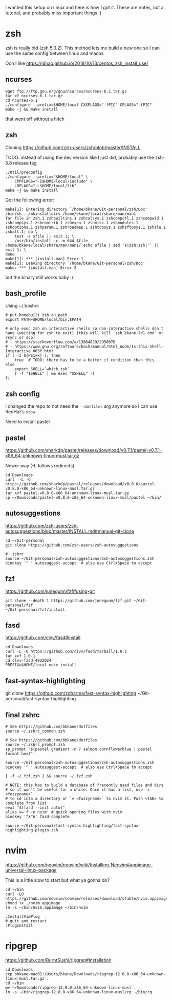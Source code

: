 I wanted this setup on Linux and here is how I got it. These are notes, not a tutorial, and probably miss important things :)

# zsh

zsh is really old (zsh 5.0.2). This method lets me build a new one so I can use the same config between linux and macos

Ooh I like https://jdhao.github.io/2018/10/13/centos_zsh_install_use/

## ncurses

```
wget ftp://ftp.gnu.org/gnu/ncurses/ncurses-6.1.tar.gz
tar xf ncurses-6.1.tar.gz
cd ncurses-6.1
./configure --prefix=$HOME/local CXXFLAGS="-fPIC" CFLAGS="-fPIC"
make -j && make install
```

that went off without a hitch

## zsh

Cloning https://github.com/zsh-users/zsh/blob/master/INSTALL

TODO: instead of using the dev version like I just did, probably use the zsh-5.8 release tag

```
./Util/preconfig
./configure --prefix="$HOME/local" \
    CPPFLAGS="-I$HOME/local/include" \
    LDFLAGS="-L$HOME/local/lib"
make -j && make install
```

Got the following error:

```
make[1]: Entering directory `/home/bkane/Git-personal/zsh/Doc'
/bin/sh ../mkinstalldirs /home/bkane/local/share/man/man1
for file in zsh.1 zshbuiltins.1 zshcalsys.1 zshcompctl.1 zshcompwid.1 zshcompsys.1 zshcontrib.1 zshexpn.1 zshmisc.1 zshmodules.1 zshoptions.1 zshparam.1 zshroadmap.1 zshtcpsys.1 zshzftpsys.1 zshzle.1 zshall.1; do \
    test -s $file || exit 1; \
    /usr/bin/install -c -m 644 $file /home/bkane/local/share/man/man1/`echo $file | sed 's|zsh|zsh|'` || exit 1; \
done
make[1]: *** [install.man] Error 1
make[1]: Leaving directory `/home/bkane/Git-personal/zsh/Doc'
make: *** [install.man] Error 2
```

but the binary still works baby :)

## bash_profile

Using ~/.bashrc

```
# put homebuilt zsh on path
export PATH=$HOME/local/bin:$PATH
  
# only exec zsh on interactive shells so non-interactive shells don't hang (waiting for zsh to exit) (this will kill `ssh bkane-ld1 cmd` or rsync or scp)
# - https://stackoverflow.com/a/13864829/2958070
# - https://www.gnu.org/software/bash/manual/html_node/Is-this-Shell-Interactive_003f.html
if [ -z ${PS1+x} ]; then
    true  # TODO: there has to be a better if condition than this
else
    export SHELL=`which zsh`
    [ -f "$SHELL" ] && exec "$SHELL" -l
fi
```

## zsh config

I changed the repo to not need the `--dotfiles` arg anymore so I can use RedHat's `stow`

Need to install pastel

## pastel

https://github.com/sharkdp/pastel/releases/download/v0.7.1/pastel-v0.7.1-x86_64-unknown-linux-musl.tar.gz

Newer way (-L follows redirects):

```
cd Downloads
curl  -L -O https://github.com/sharkdp/pastel/releases/download/v0.8.0/pastel-v0.8.0-x86_64-unknown-linux-musl.tar.gz
tar xvf pastel-v0.8.0-x86_64-unknown-linux-musl.tar.gz
cp ~/Downloads/pastel-v0.8.0-x86_64-unknown-linux-musl/pastel ~/bin/
```

## autosuggestions

https://github.com/zsh-users/zsh-autosuggestions/blob/master/INSTALL.md#manual-git-clone

```
cd ~/Git-personal
git clone https://github.com/zsh-users/zsh-autosuggestions
```

```
# .zshrc
source ~/Git-personal/zsh-autosuggestions/zsh-autosuggestions.zsh
bindkey '^ ' autosuggest-accept  # also use Ctrl+Space to accept
```

## fzf

https://github.com/junegunn/fzf#using-git

```
git clone --depth 1 https://github.com/junegunn/fzf.git ~/Git-personal/fzf
~/Git-personal/fzf/install
```

## fasd

https://github.com/clvv/fasd#install

```
cd Downloads
curl -L -O https://github.com/clvv/fasd/tarball/1.0.1
tar xvf 1.0.1
cd clvv-fasd-4822024
PREFIX=$HOME/local make install
```

## fast-syntax-highlighting

git clone https://github.com/zdharma/fast-syntax-highlighting ~/Git-personal/fast-syntax-highlighting

## final zshrc

```
# See https://github.com/bbkane/dotfiles
source ~/.zshrc_common.zsh

# See https://github.com/bbkane/dotfiles
source ~/.zshrc_prompt.zsh
zp_prompt "$(pastel gradient -n 7 salmon cornflowerblue | pastel format hex)"

source ~/Git-personal/zsh-autosuggestions/zsh-autosuggestions.zsh
bindkey '^ ' autosuggest-accept  # also use Ctrl+Space to accept

[ -f ~/.fzf.zsh ] && source ~/.fzf.zsh

# NOTE: this has to build a database of frecently used files and dirs
# so it won't be useful for a while. Once it has a list, use `z <fuzzyname>`
# to cd into a directory or `v <fuzzyname>` to nvim it. Push <TAB> to complete from list
eval "$(fasd --init auto)"
alias v='f -e nvim' # quick opening files with nvim
bindkey '^X^A' fasd-complete

source ~/Git-personal/fast-syntax-highlighting/fast-syntax-highlighting.plugin.zsh
```

# nvim

https://github.com/neovim/neovim/wiki/Installing-Neovim#appimage-universal-linux-package

This is a little slow to start but what ya gonna do?

```
cd ~/bin
curl -LO https://github.com/neovim/neovim/releases/download/stable/nvim.appimage
chmod +x ./nvim.appimage
ln -s ~/bin/nvim.appimage ~/bin/nvim 
```

```
:InstallVimPlug
# quit and restart
:PlugInstall
```

# ripgrep

https://github.com/BurntSushi/ripgrep#installation

```
cd Downloads
scp bbkane-mac01:/Users/bkane/Downloads/ripgrep-12.0.0-x86_64-unknown-linux-musl.tar.gz .
cd ~/bin
mv ~/Downloads/ripgrep-12.0.0-x86_64-unknown-linux-musl .
ln -s ~/bin/ripgrep-12.0.0-x86_64-unknown-linux-musl/rg ~/bin/rg
```
